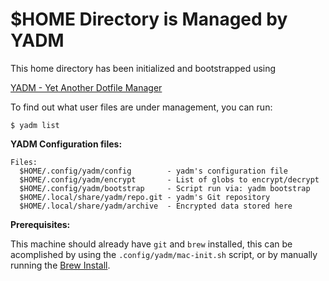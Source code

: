 # $HOME Directory is Managed by YADM

This home directory has been initialized and bootstrapped using

[YADM - Yet Another Dotfile Manager](https://yadm.io/)

To find out what user files are under management, you can run:

`$ yadm list`

__YADM Configuration files:__
```
Files:
  $HOME/.config/yadm/config        - yadm's configuration file
  $HOME/.config/yadm/encrypt       - List of globs to encrypt/decrypt
  $HOME/.config/yadm/bootstrap     - Script run via: yadm bootstrap
  $HOME/.local/share/yadm/repo.git - yadm's Git repository
  $HOME/.local/share/yadm/archive  - Encrypted data stored here
```

__Prerequisites:__

This machine should already have `git` and `brew` installed, this can be
acomplished by using the `.config/yadm/mac-init.sh` script, or by manually
running the [Brew Install](https://docs.brew.sh/Installation).
